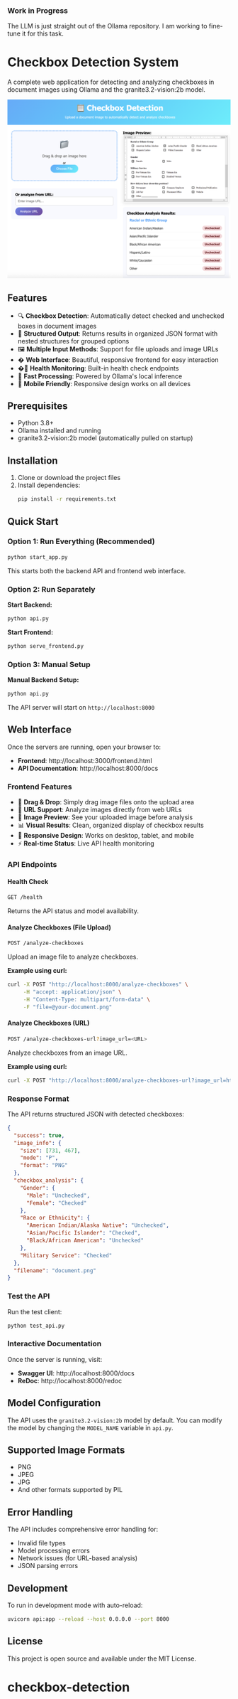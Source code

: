 ### Work in Progress
The LLM is just straight out of the Ollama repository. I am working to fine-tune it for this task. 

# Checkbox Detection System
A complete web application for detecting and analyzing checkboxes in document images using Ollama and the granite3.2-vision:2b model.

![alt text](image.png)


## Features

- 🔍 **Checkbox Detection**: Automatically detect checked and unchecked boxes in document images
- 📝 **Structured Output**: Returns results in organized JSON format with nested structures for grouped options
- 🖼️ **Multiple Input Methods**: Support for file uploads and image URLs
- � **Web Interface**: Beautiful, responsive frontend for easy interaction
- �🏥 **Health Monitoring**: Built-in health check endpoints
- 🚀 **Fast Processing**: Powered by Ollama's local inference
- 📱 **Mobile Friendly**: Responsive design works on all devices

## Prerequisites

- Python 3.8+
- Ollama installed and running
- granite3.2-vision:2b model (automatically pulled on startup)

## Installation

1. Clone or download the project files
2. Install dependencies:
   ```bash
   pip install -r requirements.txt
   ```

## Quick Start

### Option 1: Run Everything (Recommended)
```bash
python start_app.py
```
This starts both the backend API and frontend web interface.

### Option 2: Run Separately

**Start Backend:**
```bash
python api.py
```

**Start Frontend:**
```bash
python serve_frontend.py
```

### Option 3: Manual Setup

**Manual Backend Setup:**
```bash
python api.py
```

The API server will start on `http://localhost:8000`

## Web Interface

Once the servers are running, open your browser to:
- **Frontend**: http://localhost:3000/frontend.html
- **API Documentation**: http://localhost:8000/docs

### Frontend Features

- 📁 **Drag & Drop**: Simply drag image files onto the upload area
- 🔗 **URL Support**: Analyze images directly from web URLs
- 👀 **Image Preview**: See your uploaded image before analysis
- 📊 **Visual Results**: Clean, organized display of checkbox results
- 📱 **Responsive Design**: Works on desktop, tablet, and mobile
- ⚡ **Real-time Status**: Live API health monitoring

### API Endpoints

#### Health Check
```bash
GET /health
```

Returns the API status and model availability.

#### Analyze Checkboxes (File Upload)
```bash
POST /analyze-checkboxes
```

Upload an image file to analyze checkboxes.

**Example using curl:**
```bash
curl -X POST "http://localhost:8000/analyze-checkboxes" \
     -H "accept: application/json" \
     -H "Content-Type: multipart/form-data" \
     -F "file=@your-document.png"
```

#### Analyze Checkboxes (URL)
```bash
POST /analyze-checkboxes-url?image_url=<URL>
```

Analyze checkboxes from an image URL.

**Example using curl:**
```bash
curl -X POST "http://localhost:8000/analyze-checkboxes-url?image_url=https://example.com/form.png"
```

### Response Format

The API returns structured JSON with detected checkboxes:

```json
{
  "success": true,
  "image_info": {
    "size": [731, 467],
    "mode": "P",
    "format": "PNG"
  },
  "checkbox_analysis": {
    "Gender": {
      "Male": "Unchecked",
      "Female": "Checked"
    },
    "Race or Ethnicity": {
      "American Indian/Alaska Native": "Unchecked",
      "Asian/Pacific Islander": "Checked",
      "Black/African American": "Unchecked"
    },
    "Military Service": "Checked"
  },
  "filename": "document.png"
}
```

### Test the API

Run the test client:

```bash
python test_api.py
```

### Interactive Documentation

Once the server is running, visit:
- **Swagger UI**: http://localhost:8000/docs
- **ReDoc**: http://localhost:8000/redoc

## Model Configuration

The API uses the `granite3.2-vision:2b` model by default. You can modify the model by changing the `MODEL_NAME` variable in `api.py`.

## Supported Image Formats

- PNG
- JPEG
- JPG
- And other formats supported by PIL

## Error Handling

The API includes comprehensive error handling for:
- Invalid file types
- Model processing errors
- Network issues (for URL-based analysis)
- JSON parsing errors

## Development

To run in development mode with auto-reload:

```bash
uvicorn api:app --reload --host 0.0.0.0 --port 8000
```

## License

This project is open source and available under the MIT License.
# checkbox-detection

